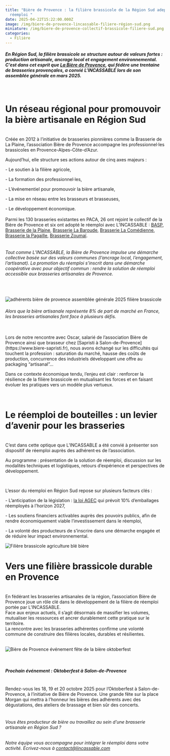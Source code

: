 ```yaml
---
title: "Bière de Provence : la filière brassicole de la Région Sud adepte du
  réemploi "
date: 2025-04-22T15:22:00.000Z
image: /img/biere-de-provence-lincassable-filiere-région-sud.png
miniature: /img/biere-de-provence-collectif-brassicole-filiere-sud.png
categories:
  - Filière
---
```

##### En Région Sud, la filière brassicole se structure autour de valeurs fortes : production artisanale, ancrage local et engagement environnemental. C’est dans cet esprit que [La Bière de Provence](https://labieredeprovence.fr/association), qui fédère une trentaine de brasseries provençales, a convié L’INCASSABLE lors de son assemblée générale en mars 2025.

<br>

# Un réseau régional pour promouvoir la bière artisanale en Région Sud

<br>
Créée en 2012 à l’initiative de brasseries pionnières comme la Brasserie de La Plaine, l’association Bière de Provence accompagne les professionnel·les brassicoles en Provence-Alpes-Côte-d’Azur.

<br>

Aujourd’hui, elle structure ses actions autour de cinq axes majeurs :

\- Le soutien à la filière agricole,

\- La formation des professionnel·les,

\- L’événementiel pour promouvoir la bière artisanale,

\- La mise en réseau entre les brasseurs et brasseuses,

\- Le développement économique.
<br>
<br>
Parmi les 130 brasseries existantes en PACA, 26 ont rejoint le collectif de la Bière de Provence et six ont adopté le réemploi avec L’INCASSABLE : [BASP](https://basp05.com/)[](https://bieredeladurance.com/),[](https://www.bieredelarade.com/) [Brasserie de la Plaine](https://www.brasseriedelaplaine.fr/)[](https://www.lesmaltfaiteurs.com/), [Brasserie La Baroude](www.brasserielabaroude.fr), [Brasserie La Comédienne](https://www.lacomedienne.beer/), [Brasserie la Pagaille](https://www.brasserielapagaille.com/), [Brasserie Zoumaï](https://www.brasseriezoumai.fr/).
<br>
<br>

###### Tout comme L’INCASSABLE, la Bière de Provence impulse une démarche collective basée sur des valeurs communes (l’ancrage local, l’engagement, l’artisanat). La promotion du réemploi s’inscrit dans une démarche coopérative avec pour objectif commun : rendre la solution de réemploi accessible aux brasseries artisanales de Provence.

<br>

![adhérents bière de provence assemblée générale 2025 filière brassicole](/img/biere-de-provence-assemblee-generale-mars-2025.png "Photo des adhérents de la Bière de Provence lors de l'Assemblée Générale 2025")
<br>

###### Alors que la bière artisanale représente 8% de part de marché en France, les brasseries artisanales font face à plusieurs défis.

<br>
Lors de notre rencontre avec Oscar, salarié de l’association Bière de Provence ainsi que brasseur chez [Sapristi à Salon-de-Provence](https://www.biere-sapristi.fr), nous avons échangé sur les difficultés qui touchent la profession : saturation du marché, hausse des coûts de production, concurrence des industriels développant une offre au packaging “artisanal”...
<br>

Dans ce contexte économique tendu, l’enjeu est clair : renforcer la résilience de la filière brassicole en mutualisant les forces et en faisant évoluer les pratiques vers un modèle plus vertueux.

<br>

# Le réemploi de bouteilles : un levier d’avenir pour les brasseries

<br>
C’est dans cette optique que L’INCASSABLE a été convié à présenter son dispositif de réemploi auprès des adhérent·es de l’association.

Au programme : présentation de la solution de réemploi, discussion sur les modalités techniques et logistiques, retours d’expérience et perspectives de développement.

<br>

L’essor du réemploi en Région Sud repose sur plusieurs facteurs clés :

\- L’anticipation de la législation : [la loi AGEC](https://www.ecologie.gouv.fr/loi-anti-gaspillage-economie-circulaire) qui prévoit 10% d’emballages réemployés à l’horizon 2027,

\- Les soutiens financiers activables auprès des pouvoirs publics, afin de rendre économiquement viable l’investissement dans le réemploi,

\- La volonté des producteurs de s’inscrire dans une démarche engagée et de réduire leur impact environnemental.

![Filière brassicole agriculture blé bière](/img/biere-de-provence-filiere-bassicole-provence-2.png "Bière de Provence dans un champ de blé")

# Vers une filière brassicole durable en Provence

<br>
En fédérant les brasseries artisanales de la région, l’association Bière de Provence joue un rôle clé dans le développement de la filière de réemploi portée par L’INCASSABLE.
<br>
Face aux enjeux actuels, il s’agit désormais de massifier les volumes, mutualiser les ressources et ancrer durablement cette pratique sur le territoire.
<br>
La rencontre avec les brasseries adhérentes confirme une volonté commune de construire des filières locales, durables et résilientes.
<br>
<br>

![Bière de Provence événement fête de la bière oktoberfest](/img/biere-de-provence-lincassable-filiere-région-sud.png "Stand Bière de Provence lors d'un événement")

<br>

##### Prochain événement : Oktoberfest à Salon-de-Provence

<br>
Rendez-vous les 18, 19 et 20 octobre 2025 pour l’Oktoberfest à Salon-de-Provence, à l’initiative de Bière de Provence. Une grande fête sur la place Morgan qui mettra à l’honneur les bières des adhérents avec des dégustations, des ateliers de brassage et bien sûr des concerts.

<br>
<br>

###### Vous êtes producteur de bière ou travaillez au sein d’une brasserie artisanale en Région Sud ?

###### Notre équipe vous accompagne pour intégrer le réemploi dans votre activité. Écrivez-nous à contact@lincassable.com
